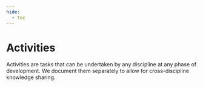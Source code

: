 ```yaml
---
hide:
  - toc
---
```


# Activities

Activities are tasks that can be undertaken by any discipline at any phase of development. We document them separately 
to allow for cross-discipline knowledge sharing.
